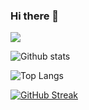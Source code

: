 ### Hi there 👋

<!--
**dracoeques/dracoeques** is a ✨ _special_ ✨ repository because its `README.md` (this file) appears on your GitHub profile.

Here are some ideas to get you started:

- 🔭 I’m currently working on ...
- 🌱 I’m currently learning ...
- 👯 I’m looking to collaborate on ...
- 🤔 I’m looking for help with ...
- 💬 Ask me about ...
- 📫 How to reach me: ...
- 😄 Pronouns: ...
- ⚡ Fun fact: ...
-->

![](https://komarev.com/ghpvc/?username=dracoeques&style=flat-square)

![Github stats](https://github-readme-stats-eight-theta.vercel.app/api?username=dracoeques&show_icons=true&theme=darcula&hide_border=true&bg_color=00000000&include_all_commits=true&count_private=true)

![Top Langs](https://github-readme-stats.vercel.app/api/top-langs/?username=dracoeques&layout=compact&langs_count=8&theme=darcula&hide_border=true&bg_color=00000000&exclude_repo=CryptoTax,afriswap-smart-contracts,pancakeswap-core-contracts,humminbot-dexfin)

[![GitHub Streak](http://github-readme-streak-stats.herokuapp.com?user=dracoeques&theme=darcula&hide_border=true&background=FFFFFF00)](https://git.io/streak-stats)
